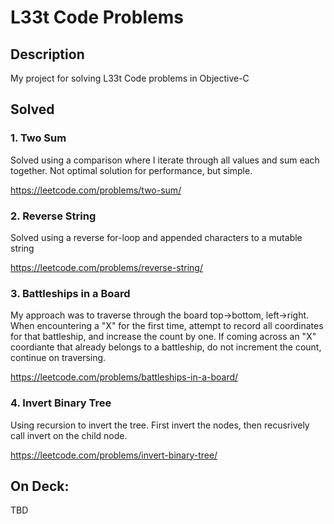 # L33t Code Problems

## Description
My project for solving L33t Code problems in Objective-C

## Solved

### 1. Two Sum
Solved using a comparison where I iterate through all values and sum each together.
Not optimal solution for performance, but simple.

https://leetcode.com/problems/two-sum/

### 2. Reverse String
Solved using a reverse for-loop and appended characters to a mutable string

https://leetcode.com/problems/reverse-string/

### 3. Battleships in a Board

My approach was to traverse through the board top->bottom, left->right. 
When encountering a "X" for the first time, attempt to record all coordinates for that battleship, and increase the count by one. 
If coming across an "X" coordiante that already belongs to a battleship, do not increment the count, continue on traversing.


https://leetcode.com/problems/battleships-in-a-board/

### 4. Invert Binary Tree

Using recursion to invert the tree. First invert the nodes, then recusrively call invert on the child node. 

https://leetcode.com/problems/invert-binary-tree/

## On Deck:

TBD
